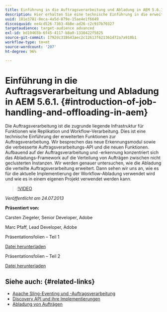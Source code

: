 ```yaml
---
title: Einführung in die Auftragsverarbeitung und Abladung in AEM 5.6.1.
description: Hier erhalten Sie eine technische Einführung in die erweiterten Funktionen zur Bearbeitung von Aufträgen. Die Auftragsverarbeitung ist die zugrunde liegende Infrastruktur für Funktionen wie Replikation und Workflow-Verarbeitung. Erfahren Sie mehr über das Erkennungsmodul sowie die verbesserte Auftragsverarbeitungs-API und neue Funktionen.
uuid: 181e3781-8eca-4a5d-879e-15ae4e1f6649
discoiquuid: ee4cd526-7363-4b8e-ad26-c2c937b70327
targetaudience: target-audience advanced
exl-id: bd10465b-6f45-4117-b8a0-1310422f5825
source-git-commit: 1792dc318643aec2c12613f621361d72a7a918b1
workflow-type: tm+mt
source-wordcount: '207'
ht-degree: 96%

---
```


# Einführung in die Auftragsverarbeitung und Abladung in AEM 5.6.1. {#introduction-of-job-handling-and-offloading-in-aem}

Die Auftragsverarbeitung ist die zugrunde liegende Infrastruktur für Funktionen wie Replikation und Workflow-Verarbeitung. Dies ist eine technische Einführung der erweiterten Funktionen zur Auftragsverarbeitung. Wir besprechen das neue Erkennungsmodul sowie die verbesserte Auftragsverarbeitungs-API und die neuen Funktionen. Aufbauend auf der Auftragsverarbeitung und -erkennung konzentriert sich das Abladungs-Framework auf die Verteilung von Aufträgen zwischen nicht geclusterten Instanzen. Wir werden genauer untersuchen, wie die Abladung die verteilte Auftragsverarbeitung erweitert. Dann sehen wir uns an, wie es für die aktuelle Implementierung der Workflow-Abladung verwendet wird und wie es in einem eigenen Projekt verwendet werden kann.

>[!VIDEO](https://video.tv.adobe.com/v/19580/?quality=9)

*Veröffentlicht am 24.07.2013*

**Präsentiert von:**

Carsten Ziegeler, Senior Developer, Adobe

Marc Pfaff, Lead Developer, Adobe

Präsentationsfolien – Teil 1

[Datei herunterladen](assets/jobhandling.pdf)

Präsentationsfolien – Teil 2

[Datei herunterladen](assets/offloading.pdf)

## Siehe auch: {#related-links}

* [Apache Sling-Eventing und -Auftragsverarbeitung](https://sling.apache.org/documentation/bundles/apache-sling-eventing-and-job-handling.html)
* [Discovery API und ihre Implementierungen](https://sling.apache.org/documentation/bundles/discovery-api-and-impl.html)
* [Abladung von Aufträgen](https://docs.adobe.com/docs/en/cq/current/deploying/offloading.html)
